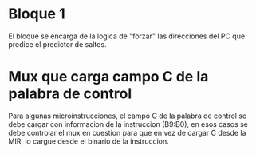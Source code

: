 # Bloque 1

El bloque se encarga de la logica de "forzar" las direcciones del PC que predice el predictor de saltos.

# Mux que carga campo C de la palabra de control

Para algunas microinstrucciones, el campo C de la palabra de control se debe cargar con informacion de la instruccion (B9:B0), en esos casos se debe controlar el mux en cuestion para que en vez de cargar C desde la MIR, lo cargue desde el binario de la instruccion.
